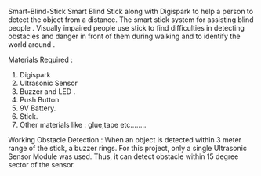Smart-Blind-Stick
Smart Blind Stick along with Digispark to help a person to detect the object from a distance.
The smart stick system for assisting blind people . Visually impaired people use stick to find difficulties in detecting obstacles and danger in front of them during walking and to identify the world around .

Materials Required :
1.	Digispark
2.	Ultrasonic Sensor 
3.	Buzzer and LED .
4.	Push Button
5.	9V Battery.
6.	Stick.
7.	Other materials like : glue,tape etc........
 
Working
Obstacle Detection : When an object is detected within 3 meter range of the stick, a buzzer rings. For this project, only a single Ultrasonic Sensor Module was used. Thus, it can detect obstacle within 15 degree sector of the sensor. 
